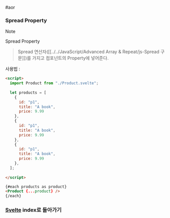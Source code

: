 #aor
### Spread Property
>[!note]
>Spread Property
>
>>Spread 연산자([[../../JavaScript/Advanced Array & Repeat/js-Spread 구문]])를 가지고 컴포넌트의 Property에 넣어준다.

사용법 :
```html
<script>
  import Product from "./Product.svelte";
  
  let products = [
    {
      id: "p1",
      title: "A book",
      price: 9.99
    },
    {
      id: "p1",
      title: "A book",
      price: 9.99
    },
    {
      id: "p1",
      title: "A book",
      price: 9.99
    },
  ];
  
</script>

{#each products as product}
<Product {...product} />
{/each}
```

### [Svelte](../../../Dev-Index/Svelte.md) index로 돌아가기